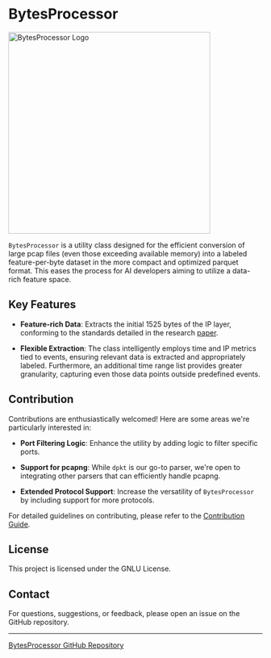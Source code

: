 # BytesProcessor

<img src="https://i.imgur.com/cTlLveD_d.webp?maxwidth=760&fidelity=grand" alt="BytesProcessor Logo" width="400"/>

`BytesProcessor` is a utility class designed for the efficient conversion of large pcap files (even those exceeding available memory) into a labeled feature-per-byte dataset in the more compact and optimized parquet format. This eases the process for AI developers aiming to utilize a data-rich feature space.

## Key Features
- **Feature-rich Data**: Extracts the initial 1525 bytes of the IP layer, conforming to the standards detailed in the research [paper](https://arxiv.org/pdf/2305.11039.pdf).
  
- **Flexible Extraction**: The class intelligently employs time and IP metrics tied to events, ensuring relevant data is extracted and appropriately labeled. Furthermore, an additional time range list provides greater granularity, capturing even those data points outside predefined events.

## Contribution

Contributions are enthusiastically welcomed! Here are some areas we're particularly interested in:

- **Port Filtering Logic**: Enhance the utility by adding logic to filter specific ports.
  
- **Support for pcapng**: While `dpkt` is our go-to parser, we're open to integrating other parsers that can efficiently handle pcapng.
  
- **Extended Protocol Support**: Increase the versatility of `BytesProcessor` by including support for more protocols.

For detailed guidelines on contributing, please refer to the [Contribution Guide](./CONTRIBUTING.md).

## License

This project is licensed under the GNLU License.

## Contact

For questions, suggestions, or feedback, please open an issue on the GitHub repository.

---

[BytesProcessor GitHub Repository](https://github.com/Master-Sorcerer/BytesProcessor)
